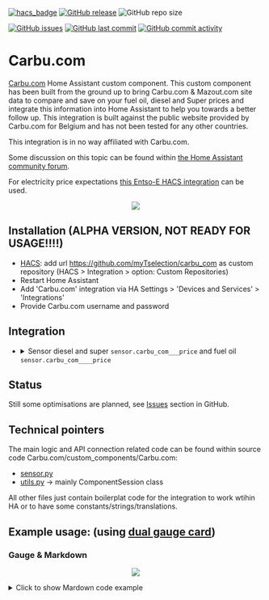 [![hacs_badge](https://img.shields.io/badge/HACS-Custom-41BDF5.svg)](https://github.com/hacs/integration)
[![GitHub release](https://img.shields.io/github/release/myTselection/carbu_com.svg)](https://github.com/myTselection/carbu_com/releases)
![GitHub repo size](https://img.shields.io/github/repo-size/myTselection/carbu_com.svg)

[![GitHub issues](https://img.shields.io/github/issues/myTselection/carbu_com.svg)](https://github.com/myTselection/carbu_com/issues)
[![GitHub last commit](https://img.shields.io/github/last-commit/myTselection/carbu_com.svg)](https://github.com/myTselection/carbu_com/commits/master)
[![GitHub commit activity](https://img.shields.io/github/commit-activity/m/myTselection/carbu_com.svg)](https://github.com/myTselection/carbu_com/graphs/commit-activity)

# Carbu.com
[Carbu.com](https://www.Carbu.com/) Home Assistant custom component. This custom component has been built from the ground up to bring Carbu.com & Mazout.com site data to compare and save on your fuel oil, diesel and Super prices and integrate this information into Home Assistant to help you towards a better follow up. This integration is built against the public website provided by Carbu.com for Belgium and has not been tested for any other countries.

This integration is in no way affiliated with Carbu.com.

Some discussion on this topic can be found within [the Home Assistant community forum](https://community.home-assistant.io/t/rest-sensor-needs-to-get-latest-element-of-list/404882/4).

For electricity price expectations [this Entso-E HACS integration](https://github.com/JaccoR/hass-entso-e) can be used.

<p align="center"><img src="https://raw.githubusercontent.com/myTselection/carbu_com/master/icon.png"/></p>


## Installation (ALPHA VERSION, NOT READY FOR USAGE!!!!)
- [HACS](https://hacs.xyz/): add url https://github.com/myTselection/carbu_com as custom repository (HACS > Integration > option: Custom Repositories)
- Restart Home Assistant
- Add 'Carbu.com' integration via HA Settings > 'Devices and Services' > 'Integrations'
- Provide Carbu.com username and password

## Integration
- <details><summary>Sensor diesel and super <code>sensor.carbu_com_<fueltype>_<postalcode>_price</code> and fuel oil <code>sensor.carbu_com_<fueltype>_<postalcode>_<quantity>_price</code></summary>

    | Attribute | Description |
    | --------- | ----------- |
    | State     | Price |
    | `last update `   | Timestamp info last retrieved from the carbu.com website. (There is a throttling of 1h active to limit requests. Restart HA to force update) |
    | `fueltype`   | Fuel type |
    | `fuelname` | Full name of the fuel type |
    | `postalcode`  | Postalcode at which the price was retrieved |
    | `supplier`  | Name of the supplier of the fuel |
    | `url`  | Url with details of the supplier |
    | `logourl`  | Url with the logo of the supplier |
    | `address`  | Address of the supplier |
    | `city`  | City of the supplier |
    | `lat`  | Latitude of the supplier |
    | `lon`  | Longitude of the supplier |
    | `distance`  | Distance to the supplier |
    | `date`  | Date for the validity of the price |
    | `quantity`  | Quantity of fuel (only for fuel oil) |
    | `score`  | Score of the supplier |
    </details>
  
## Status
Still some optimisations are planned, see [Issues](https://github.com/myTselection/carbu_com/issues) section in GitHub.

## Technical pointers
The main logic and API connection related code can be found within source code Carbu.com/custom_components/Carbu.com:
- [sensor.py](https://github.com/myTselection/carbu_com/blob/master/custom_components/carbu_com/sensor.py)
- [utils.py](https://github.com/myTselection/carbu_com/blob/master/custom_components/carbu_com/utils.py) -> mainly ComponentSession class

All other files just contain boilerplat code for the integration to work wtihin HA or to have some constants/strings/translations.

## Example usage: (using [dual gauge card](https://github.com/custom-cards/dual-gauge-card))
### Gauge & Markdown
<p align="center"><img src="https://raw.githubusercontent.com/myTselection/carbu_com/master/Markdown%20Gauge%20Card%20example.png"/></p>
<details><summary>Click to show Mardown code example</summary>

```
type: vertical-stack
cards:
  - type: markdown
    content: >-
      ## <img
      src="https://raw.githubusercontent.com/myTselection/carbu_com/master/icon.png"
      width="30"/>&nbsp;&nbsp;Youfone
      {{state_attr('sensor.carbu_com_<phonenr>_voice_sms','phone_number')}}


      ### Totaal bel/sms verbruikt: {{states('sensor.carbu_com_<phonenr>_voice_sms')}}%
      ({{state_attr('sensor.carbu_com_<phonenr>_voice_sms','includedvolume_usage')}} van
      {{state_attr('sensor.carbu_com_<phonenr>_voice_sms','total_volume')}})

      ### Totaal data verbruikt: {{states('sensor.carbu_com_<phonenr>_internet')}}%
      ({{state_attr('sensor.carbu_com_<phonenr>_internet','includedvolume_usage')}} van
      {{state_attr('sensor.carbu_com_<phonenr>_internet','total_volume')}})

      #### {{state_attr('sensor.carbu_com_<phonenr>_voice_sms','period_days_left')|int}}
      dagen resterend
      ({{((state_attr('sensor.carbu_com_<phonenr>_voice_sms','total_volume')|replace('
      Min','')) or 0)|int -
      (state_attr('sensor.carbu_com_<phonenr>_voice_sms','includedvolume_usage') or
      0)|int}} Min)
      laatste update: *{{state_attr('sensor.carbu_com_<phonenr>_voice_sms','last update')
      | as_timestamp | timestamp_custom("%d-%m-%Y")}}*
  - type: custom:dual-gauge-card
    title: false
    min: 0
    max: 100
    shadeInner: true
    cardwidth: 350
    outer:
      entity: sensor.carbu_com_<phonenr>_voice_sms
      attribute: used_percentage
      label: used
      min: 0
      max: 100
      unit: '%'
      colors:
        - color: var(--label-badge-green)
          value: 0
        - color: var(--label-badge-yellow)
          value: 60
        - color: var(--label-badge-red)
          value: 80
    inner:
      entity: sensor.carbu_com_<phonenr>_voice_sms
      label: period
      attribute: period_used_percentage
      min: 0
      max: 100
      unit: '%'
  - type: history-graph
    entities:
      - entity: sensor.carbu_com_<phonenr>_voice_sms
    hours_to_show: 500
    refresh_interval: 60
```
</details>

